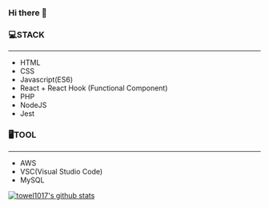 ### Hi there 👋


### 💻STACK
---
 - HTML 
 - CSS
 - Javascript(ES6)
 - React + React Hook (Functional Component)
 - PHP
 - NodeJS
 - Jest
 
 ### 🖥TOOL
 ---
  - AWS
  - VSC(Visual Studio Code)
  - MySQL

[![towel1017's github stats](https://github-readme-stats.vercel.app/api?username=towel1017&show_icons=true&theme=tokyonight)](https://github.com/anuraghazra/github-readme-stats)

